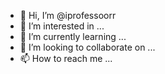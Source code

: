- 👋 Hi, I’m @iprofessoorr
- 👀 I’m interested in ...
- 🌱 I’m currently learning ...
- 💞️ I’m looking to collaborate on ...
- 📫 How to reach me ...

<!---
iprofessoorr/iprofessoorr is a ✨ special ✨ repository because its `README.md` (this file) appears on your GitHub profile.
You can click the Preview link to take a look at your changes.
--->

